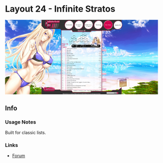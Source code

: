 # Layout 24 - Infinite Stratos

![](gallery/demo.jpg)

## Info

### Usage Notes

Built for classic lists.

### Links

- [Forum](https://myanimelist.net/forum/?topicid=1466028)